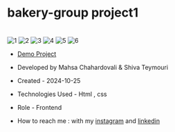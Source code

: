 # bakery-group project1
# 



![1](https://github.com/user-attachments/assets/f1f251df-e116-416c-b4c4-b0372bef813e)
![2](https://github.com/user-attachments/assets/9d188162-7324-4c0e-88cd-becbd8b04d3a)
![3](https://github.com/user-attachments/assets/5298048e-28cd-4add-bd6a-e0ce9f01fe2c)
![4](https://github.com/user-attachments/assets/b0a07bcb-e955-455e-a288-8bf96bc62819)
![5](https://github.com/user-attachments/assets/47e0f25c-e4a2-4291-913e-4568ed871366)
![6](https://github.com/user-attachments/assets/cc12a5c4-19e4-44ba-b305-8b1d7d3ae6c5)



- [Demo Project](https://mahsa-chahardovali.github.io/bakery-project/)

- Developed by Mahsa Chahardovali & Shiva Teymouri

- Created - 2024-10-25

- Technologies Used - Html , css

- Role - Frontend

- How to reach me : with my [instagram](https://www.instagram.com/mahsa.developer_/profilecard/?igsh=MTIyYTBhMTh6cThpMQ==) and [linkedin](https://www.linkedin.com/in/mahsa-chahardovali-843999332)
